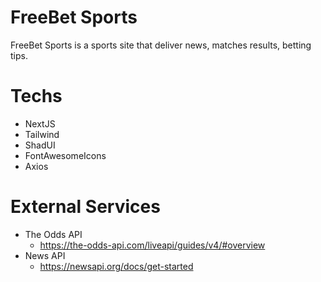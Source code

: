 # FreeBet Sports

FreeBet Sports is a sports site that deliver news, matches results, betting tips.

# Techs
- NextJS
- Tailwind
- ShadUI
- FontAwesomeIcons
- Axios

# External Services
- The Odds API
  - https://the-odds-api.com/liveapi/guides/v4/#overview
- News API
  - https://newsapi.org/docs/get-started
